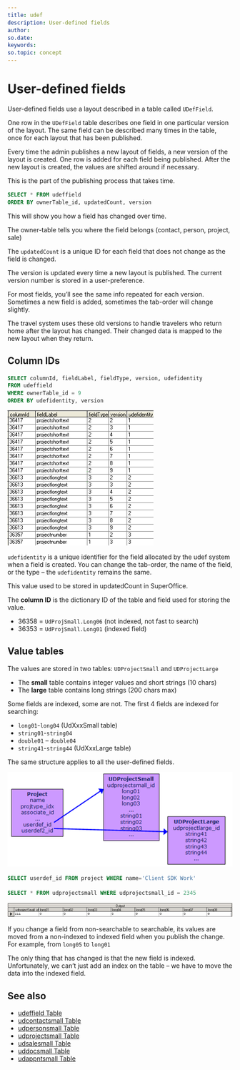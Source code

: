 ```yaml
---
title: udef
description: User-defined fields
author:
so.date:
keywords:
so.topic: concept
---
```


# User-defined fields

User-defined fields use a layout described in a table called `UDefField`.

One row in the `UDefField` table describes one field in one particular version of the layout. The same field can be described many times in the table, once for each layout that has been published.

Every time the admin publishes a new layout of fields, a new version of the layout is created. One row is added for each field being published. After the new layout is created, the values are shifted around if necessary.

This is the part of the publishing process that takes time.

```SQL
SELECT * FROM udeffield
ORDER BY ownerTable_id, updatedCount, version
```

This will show you how a field has changed over time.

The owner-table tells you where the field belongs (contact, person, project, sale)

The `updatedCount` is a unique ID for each field that does not change as the field is changed.

The version is updated every time a new layout is published. The current version number is stored in a user-preference.

For most fields, you’ll see the same info repeated for each version. Sometimes a new field is added, sometimes the tab-order will change slightly.

The travel system uses these old versions to handle travelers who return home after the layout has changed. Their changed data is mapped to the new layout when they return.

## Column IDs

```SQL
SELECT columnId, fieldLabel, fieldType, version, udefidentity
FROM udeffield
WHERE ownerTable_id = 9
ORDER BY udefidentity, version
```

![x][img1]

`udefidentity` is a unique identifier for the field allocated by the udef system when a field is created. You can change the tab-order, the name of the field, or the type – the `udefidentity` remains the same.

This value used to be stored in updatedCount in SuperOffice.

The **column ID** is the dictionary ID of the table and field used for storing the value.

* 36358 = `UdProjSmall.Long06` (not indexed, not fast to search)
* 36353 = `UdProjSmall.Long01` (indexed field)

## Value tables

The values are stored in two tables: `UDProjectSmall` and `UDProjectLarge`

* The **small** table contains integer values and short strings (10 chars)
* The **large** table contains long strings (200 chars max)

Some fields are indexed, some are not. The first 4 fields are indexed for searching:

* `long01`-`long04` (UdXxxSmall table)
* `string01`-`string04`
* `double01` – `double04`
* `string41`-`string44` (UdXxxLarge table)

The same structure applies to all the user-defined fields.

![x][img2]

```SQL
SELECT userdef_id FROM project WHERE name='Client SDK Work'

SELECT * FROM udprojectsmall WHERE udprojectsmall_id = 2345
```

![x][img3]

If you change a field from non-searchable to searchable, its values are moved from a non-indexed to indexed field when you publish the change. For example, from `long05` to `long01`

The only thing that has changed is that the new field is indexed. Unfortunately, we can’t just add an index on the table – we have to move the data into the indexed field.

## See also

* [udeffield Table][1]
* [udcontactsmall Table][2]
* [udpersonsmall Table][3]
* [udprojectsmall Table][4]
* [udsalesmall Table][5]
* [uddocsmall Table][6]
* [udappntsmall Table][7]

<!-- Referenced links -->
[1]: ../tables/udeffield.md
[2]: ../tables/udcontactsmall.md
[3]: ../tables/udpersonsmall.md
[4]: ../tables/udprojectsmall.md
[5]: ../tables/udsalesmall.md
[6]: ../tables/uddocsmall.md
[7]: ../tables/udappntsmall.md

<!-- Referenced images -->
[img1]: media/udef-field.png
[img2]: media/udef-diagram.png
[img3]: media/udprojectsmall.png
